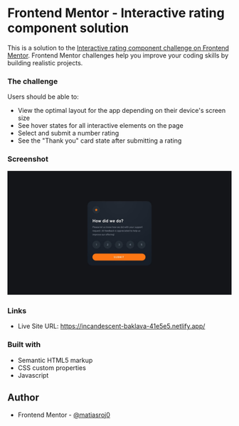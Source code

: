 # Frontend Mentor - Interactive rating component solution

This is a solution to the [Interactive rating component challenge on Frontend Mentor](https://www.frontendmentor.io/challenges/interactive-rating-component-koxpeBUmI). Frontend Mentor challenges help you improve your coding skills by building realistic projects. 

### The challenge

Users should be able to:

- View the optimal layout for the app depending on their device's screen size
- See hover states for all interactive elements on the page
- Select and submit a number rating
- See the "Thank you" card state after submitting a rating

### Screenshot

![](./design/desktop-design.jpg)

### Links

- Live Site URL: https://incandescent-baklava-41e5e5.netlify.app/

### Built with

- Semantic HTML5 markup
- CSS custom properties
- Javascript

## Author

- Frontend Mentor - [@matiasroj0](https://www.frontendmentor.io/profile/matiasroj0)
